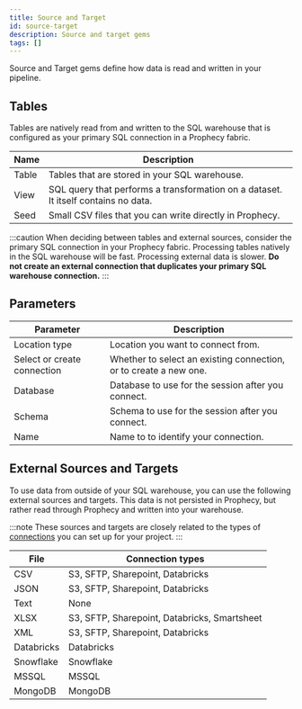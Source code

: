 ```yaml
---
title: Source and Target
id: source-target
description: Source and target gems
tags: []
---
```


Source and Target gems define how data is read and written in your pipeline.

## Tables

Tables are natively read from and written to the SQL warehouse that is configured as your primary SQL connection in a Prophecy fabric.

| Name  | Description                                                                        |
| ----- | ---------------------------------------------------------------------------------- |
| Table | Tables that are stored in your SQL warehouse.                                      |
| View  | SQL query that performs a transformation on a dataset. It itself contains no data. |
| Seed  | Small CSV files that you can write directly in Prophecy.                           |

:::caution
When deciding between tables and external sources, consider the primary SQL connection in your Prophecy fabric. Processing tables natively in the SQL warehouse will be fast. Processing external data is slower. **Do not create an external connection that duplicates your primary SQL warehouse connection.**
:::

## Parameters

| Parameter                   | Description                                                       |
| --------------------------- | ----------------------------------------------------------------- |
| Location type               | Location you want to connect from.                                |
| Select or create connection | Whether to select an existing connection, or to create a new one. |
| Database                    | Database to use for the session after you connect.                |
| Schema                      | Schema to use for the session after you connect.                  |
| Name                        | Name to to identify your connection.                              |

## External Sources and Targets

To use data from outside of your SQL warehouse, you can use the following external sources and targets. This data is not persisted in Prophecy, but rather read through Prophecy and written into your warehouse.

:::note
These sources and targets are closely related to the types of [connections](docs/analysts/development/connections.md) you can set up for your project.
:::

| File       | Connection types                             |
| ---------- | -------------------------------------------- |
| CSV        | S3, SFTP, Sharepoint, Databricks             |
| JSON       | S3, SFTP, Sharepoint, Databricks             |
| Text       | None                                         |
| XLSX       | S3, SFTP, Sharepoint, Databricks, Smartsheet |
| XML        | S3, SFTP, Sharepoint, Databricks             |
| Databricks | Databricks                                   |
| Snowflake  | Snowflake                                    |
| MSSQL      | MSSQL                                        |
| MongoDB    | MongoDB                                      |
